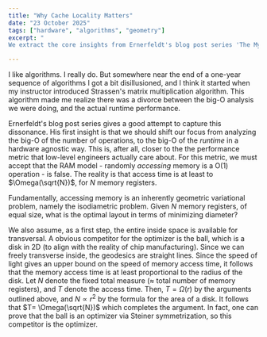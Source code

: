 ```yaml
---
title: "Why Cache Locality Matters"
date: "23 October 2025"
tags: ["hardware", "algorithms", "geometry"]
excerpt: "
We extract the core insights from Ernerfeldt's blog post series 'The Myth of RAM', and present a link between his ideas and the isodiametric problem."

---
```


I like algorithms. I really do. But somewhere near the end of a one-year sequence of algorithms I got a bit disillusioned, and I think it started when my instructor introduced Strassen's matrix multiplication algorithm. This algorithm made me realize there was a divorce between the big-O analysis we were doing, and the actual runtime performance.

Ernerfeldt's blog post series gives a good attempt to capture this dissonance. His first insight is that we should shift our focus from analyzing the big-O of the number of operations, to the big-O of the _runtime_ in a hardware agnostic way. This is, after all, closer to the the performance metric that low-level engineers actually care about. For this metric, we must accept that the RAM model - randomly _accessing_ memory is a O(1) operation - is false. The reality is that access time is at least to $\Omega(\sqrt{N})$, for $N$ memory registers.

Fundamentally, accessing memory is an inherently geometric variational problem, namely the isodiametric problem. Given $N$ memory registers, of equal size, what is the optimal layout in terms of minimizing diameter?

We also assume, as a first step, the entire inside space is available for transversal. A obvious competitor for the optimizer is the ball, which is a disk in 2D (to align with the reality of chip manufacturing). Since we can freely transverse inside, the geodesics are straight lines. Since the speed of light gives an upper bound on the speed of memory access time, it follows that the memory access time is at least proportional to the radius of the disk. Let $N$ denote the fixed total measure ($\approx$ total number of memory registers), and $T$ denote the access time. Then, $T=\Omega(r)$ by the arguments outlined above, and $N\propto r^2$ by the formula for the area of a disk. It follows that $T= \Omega(\sqrt{N})$ which completes the argument. In fact, one can prove that the ball is an optimizer via Steiner symmetrization, so this competitor is the optimizer.
